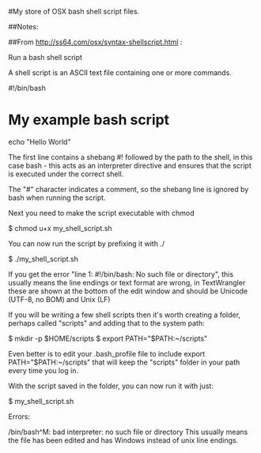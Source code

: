 #My store of OSX bash shell script files.

##Notes:

##From http://ss64.com/osx/syntax-shellscript.html :

Run a bash shell script

A shell script is an ASCII text file containing one or more commands.

#!/bin/bash
# My example bash script
echo "Hello World"

The first line contains a shebang #! followed by the path to the shell, in this case bash - this acts as an interpreter directive and ensures that the script is executed under the correct shell.

The "#" character indicates a comment, so the shebang line is ignored by bash when running the script.

Next you need to make the script executable with chmod

$ chmod u+x my_shell_script.sh

You can now run the script by prefixing it with ./

$ ./my_shell_script.sh

If you get the error "line 1: ﻿#!/bin/bash: No such file or directory", this usually means the line endings or text format are wrong, in TextWrangler these are shown at the bottom of the edit window and should be Unicode (UTF-8, no BOM) and Unix (LF)

If you will be writing a few shell scripts then it's worth creating a folder, perhaps called "scripts" and adding that to the system path:

$ mkdir -p $HOME/scripts
$ export PATH="$PATH:~/scripts"

Even better is to edit your .bash_profile file to include export PATH="$PATH:~/scripts" that will keep the "scripts" folder in your path every time you log in.

With the script saved in the folder, you can now run it with just:

$ my_shell_script.sh

Errors:

/bin/bash^M: bad interpreter: no such file or directory
This usually means the file has been edited and has Windows <CR-LF> instead of unix <LF> line endings.
